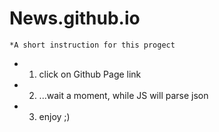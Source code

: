 # News.github.io


```
*A short instruction for this progect
```
  * 1) click on Github Page link
  * 2) ...wait a moment, while JS will parse json
  * 3) enjoy ;)
